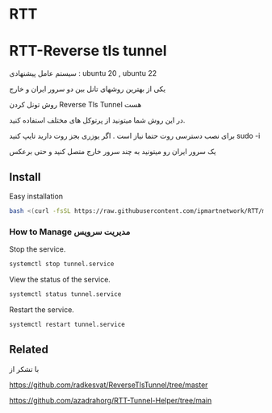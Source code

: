 # RTT
# RTT-Reverse tls tunnel  
سیستم عامل پیشنهادی : ubuntu 20 , ubuntu 22 

یکی از بهترین روشهای تانل بین دو سرور ایران و خارج 

روش تونل کردن  Reverse Tls Tunnel هست

در این روش شما میتونید از پرتوکل های مختلف استفاده کنید. 
 

برای نصب دسترسی روت حتما نیاز است . اگر یوزری بجز روت دارید تایپ کنید sudo -i

یک سرور ایران رو میتونید به چند سرور خارج متصل کنید و حتی برعکس



## Install 

Easy installation

```bash
bash <(curl -fsSL https://raw.githubusercontent.com/ipmartnetwork/RTT/main/install.sh)
```

### How to Manage مدیریت سرویس
Stop the service.
```bash
systemctl stop tunnel.service
```
View the status of the service.
```bash
systemctl status tunnel.service
```
Restart the service.
```bash
systemctl restart tunnel.service
```

## Related

با تشکر از

https://github.com/radkesvat/ReverseTlsTunnel/tree/master

https://github.com/azadrahorg/RTT-Tunnel-Helper/tree/main 
